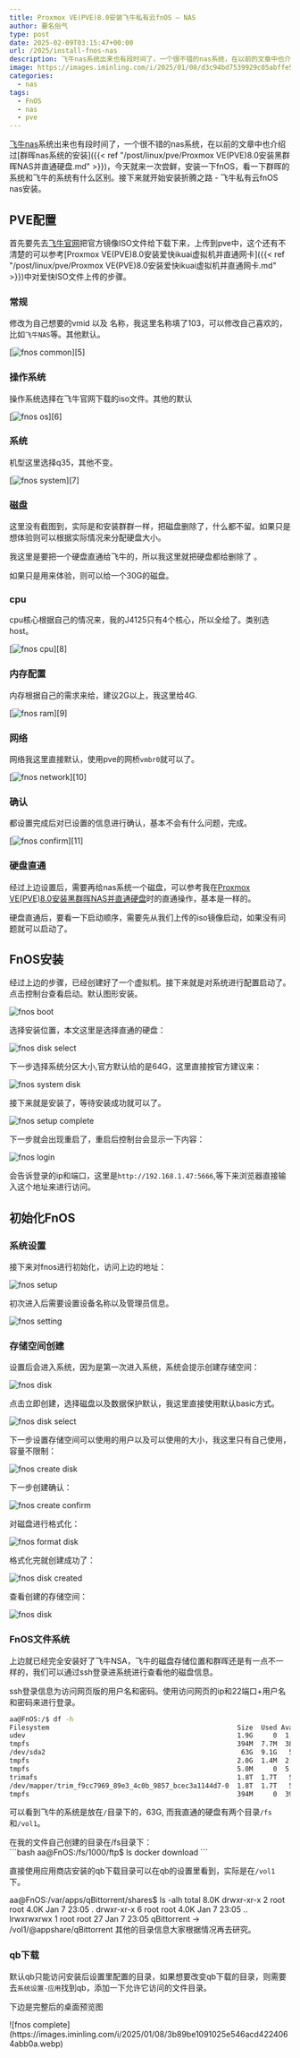 ```yaml
---
title: Proxmox VE(PVE)8.0安装飞牛私有云fnOS – NAS
author: 要名俗气
type: post
date: 2025-02-09T03:15:47+00:00
url: /2025/install-fnos-nas
description: 飞牛nas系统出来也有段时间了，一个很不错的nas系统，在以前的文章中也介绍过群晖nas系统的安装，今天就来一次尝鲜，安装一下fnOS，看一下群晖的系统和飞牛的系统有什么区别。接下来就开始安装折腾之路 - 飞牛私有云fnOS nas安装。
image: https://images.iminling.com/i/2025/01/08/d3c94bd7539929c05abffe55a8295ea2.webp
categories:
  - nas
tags:
  - FnOS
  - nas
  - pve
---
```

[飞牛nas](https://www.fnnas.com)系统出来也有段时间了，一个很不错的nas系统，在以前的文章中也介绍过[群晖nas系统的安装]({{< ref "/post/linux/pve/Proxmox VE(PVE)8.0安装黑群晖NAS并直通硬盘.md" >}})，今天就来一次尝鲜，安装一下fnOS，看一下群晖的系统和飞牛的系统有什么区别。接下来就开始安装折腾之路 - 飞牛私有云fnOS nas安装。

## PVE配置

首先要先去[飞牛官网](https://www.fnnas.com/download)把官方镜像ISO文件给下载下来，上传到pve中，这个还有不清楚的可以参考[Proxmox VE(PVE)8.0安装爱快ikuai虚拟机并直通网卡]({{< ref "/post/linux/pve/Proxmox VE(PVE)8.0安装爱快ikuai虚拟机并直通网卡.md" >}})中对爱快ISO文件上传的步骤。

### 常规

修改为自己想要的vmid 以及 名称，我这里名称填了103，可以修改自己喜欢的，比如`飞牛NAS`等。其他默认。

[![fnos common](https://images.iminling.com/i/2025/01/08/37837647596f9bb193eb5478ce1cde0f.webp)][5]

### 操作系统

操作系统选择在飞牛官网下载的iso文件。其他的默认

[![fnos os](https://images.iminling.com/i/2025/01/08/e4de0f82014a774996efa5f6568c0acf.webp)][6]

### 系统

机型这里选择q35，其他不变。

[![fnos system](https://images.iminling.com/i/2025/01/08/ffa5be3d705f4d6fae78b707bf0cc037.webp)][7]

### 磁盘

这里没有截图到，实际是和安装群群一样，把磁盘删除了，什么都不留。如果只是想体验则可以根据实际情况来分配硬盘大小。

我这里是要把一个硬盘直通给飞牛的，所以我这里就把硬盘都给删除了 。

如果只是用来体验，则可以给一个30G的磁盘。

### cpu

cpu核心根据自己的情况来，我的J4125只有4个核心，所以全给了。类别选host。

[![fnos cpu](https://images.iminling.com/i/2025/01/08/e0272ce01b4a02382119f02e9df93e3e.webp)][8]

### 内存配置

内存根据自己的需求来给，建议2G以上，我这里给4G.

[![fnos ram](https://images.iminling.com/i/2025/01/08/c2ec1daba8630f17c9a006afa1a9d040.webp)][9]

### 网络

网络我这里直接默认，使用pve的网桥`vmbr0`就可以了。

[![fnos network](https://images.iminling.com/i/2025/01/08/42a35339b69c2328ebeff937053706d2.webp)][10]

### 确认

都设置完成后对已设置的信息进行确认，基本不会有什么问题，完成。

[![fnos confirm](https://images.iminling.com/i/2025/01/08/c2f60e6ebc7d2de5314c6312dd7b1f52.webp)][11]

### 硬盘直通

经过上边设置后，需要再给nas系统一个磁盘，可以参考我在[Proxmox VE(PVE)8.0安装黑群晖NAS并直通硬盘](https://www.iminling.com/2024/pve-install-nas "Proxmox VE(PVE)8.0安装黑群晖NAS并直通硬盘")时的直通操作，基本是一样的。

硬盘直通后，要看一下启动顺序，需要先从我们上传的iso镜像启动，如果没有问题就可以启动了。

## FnOS安装

经过上边的步骤，已经创建好了一个虚拟机。接下来就是对系统进行配置启动了。点击控制台查看启动。默认图形安装。

![fnos boot](https://images.iminling.com/i/2025/01/08/366271dd2ffa0ef1821b8e3b86440a6c.webp)

选择安装位置，本文这里是选择直通的硬盘：

![fnos disk select](https://images.iminling.com/i/2025/01/08/e5ee329267cbe5bd4aae8fe6a258267a.webp)

下一步选择系统分区大小,官方默认给的是64G，这里直接按官方建议来：

![fnos system disk](https://images.iminling.com/i/2025/01/08/226fe70c13e5ab86147589ed6746b766.webp)

接下来就是安装了，等待安装成功就可以了。

![fnos setup complete](https://images.iminling.com/i/2025/01/08/cf81cf188faa745ddfe2c241b150d05e.webp)

下一步就会出现重启了，重启后控制台会显示一下内容：

![fnos login](https://images.iminling.com/i/2025/01/08/a09fdf42f173d00e8a376c07e7bb4305.webp)

会告诉登录的ip和端口，这里是`http://192.168.1.47:5666`,等下来浏览器直接输入这个地址来进行访问。

## 初始化FnOS

### 系统设置

接下来对fnos进行初始化，访问上边的地址：

![fnos setup](https://images.iminling.com/i/2025/01/08/d3c94bd7539929c05abffe55a8295ea2.webp)

初次进入后需要设置设备名称以及管理员信息。

![fnos setting](https://images.iminling.com/i/2025/01/08/e6061080b1049a0751792f173238d904.webp)

### 存储空间创建

设置后会进入系统，因为是第一次进入系统，系统会提示创建存储空间：

![fnos disk](https://images.iminling.com/i/2025/01/08/b312decdfb16d2338ac395e0f5485d23.webp)

点击立即创建，选择磁盘以及数据保护默认，我这里直接使用默认basic方式。

![fnos disk select ](https://images.iminling.com/i/2025/01/08/63391e0b3418e5fbf3be4f6819c88b68.webp)

下一步设置存储空间可以使用的用户以及可以使用的大小，我这里只有自己使用，容量不限制：

![fnos create disk](https://images.iminling.com/i/2025/01/08/e10b83abed66f0285f19eb6dfb5f1a25.webp)

下一步创建确认：

![fnos create confirm](https://images.iminling.com/i/2025/01/08/b02e6bce0be8396b9d261a020abc8d5d.webp)

对磁盘进行格式化：

![fnos format disk](https://images.iminling.com/i/2025/01/08/d75627947bc95dadc91e27fe57914980.webp)

格式化完就创建成功了：

![fnos disk created](https://images.iminling.com/i/2025/01/08/4488f9a7b2b8f817f1f48ef411064ae2.webp)

查看创建的存储空间：

![fnos disk](https://images.iminling.com/i/2025/01/08/cd7395e330ccc57ac0fe7fc80a122fe6.webp)

### FnOS文件系统

上边就已经完全安装好了飞牛NSA，飞牛的磁盘存储位置和群晖还是有一点不一样的，我们可以通过ssh登录进系统进行查看他的磁盘信息。

ssh登录信息为访问网页版的用户名和密码。使用访问网页的ip和22端口+用户名和密码来进行登录。

```bash
aa@FnOS:/$ df -h
Filesystem                                               Size  Used Avail Use% Mounted on
udev                                                     1.9G     0  1.9G   0% /dev
tmpfs                                                    394M  7.7M  386M   2% /run
/dev/sda2                                                 63G  9.1G   51G  16% /
tmpfs                                                    2.0G  1.4M  2.0G   1% /dev/shm
tmpfs                                                    5.0M     0  5.0M   0% /run/lock
trimafs                                                  1.8T  1.7T   58G  97% /fs
/dev/mapper/trim_f9cc7969_89e3_4c0b_9857_bcec3a1144d7-0  1.8T  1.7T   58G  97% /vol1
tmpfs                                                    394M     0  394M   0% /run/user/1000
```

可以看到飞牛的系统是放在`/`目录下的，63G, 而我直通的硬盘有两个目录`/fs`和`/vol1`。

<div data-page-id="SPIRdFXeFoo8mBxUJMgu3LHGsIe" data-lark-html-role="root" data-docx-has-block-data="false">
  <div class="ace-line ace-line old-record-id-YajHdl9ZxoJsJIxpfL0uECmrsrb">
    在我的文件自己创建的目录在/fs目录下：
  </div>
```bash
aa@FnOS:/fs/1000/ftp$ ls
docker  download
```




<p>
  直接使用应用商店安装的qb下载目录可以在qb的设置里看到，实际是在<code>/vol1</code>下。</div>
    aa@FnOS:/var/apps/qBittorrent/shares$ ls -alh
    total 8.0K
    drwxr-xr-x 2 root root 4.0K Jan  7 23:05 .
    drwxr-xr-x 6 root root 4.0K Jan  7 23:05 ..
    lrwxrwxrwx 1 root root   27 Jan  7 23:05 qBittorrent -> /vol1/@appshare/qBittorrent
其他的目录信息大家根据情况再去研究。



### qb下载

默认qb只能访问安装后设置里配置的目录，如果想要改变qb下载的目录，则需要去<code>系统设置-应用</code>找到qb，添加一下允许它访问的文件目录。

<p>
  下边是完整后的桌面预览图
</p>
![fnos complete](https://images.iminling.com/i/2025/01/08/3b89be1091025e546acd4224064abb0a.webp)

